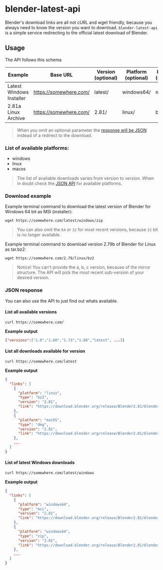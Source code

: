 # blender-latest-api
Blender's download links are all not cURL and wget friendly, because you always need to know the version you want to download.
`blender-latest-api` is a simple service redirecting to the official latest download of Blender.

## Usage
The API follows this schema

| Example                  | Base URL               | Version (optional) | Platform (optional) | File type (optional) |
|--------------------------|------------------------|--------------------|---------------------|----------------------|
| Latest Windows Installer | https://somewhere.com/ | latest/            | windows64/          | msi                  |
| 2.81a Linux Archive      | https://somewhere.com/ | 2.81/              | linux/              | bz2                  |

> When you omit an optional parameter the [response will be JSON](#json-response) instead of a redirect to the download.

### List of available platforms:
* windows
* linux
* macos

> The list of available downloads varies from version to version. When in doubt check the [JSON API](#json-response) for available platforms.

### Download example

Example terminal command to download the latest version of Blender for Windows 64 bit as MSI (installer):
```
wget https://somewhere.com/latest/windows/zip
```
> You can also omit the `64` or `32` for most recent versions, because `32` bit is no longer available.

Example terminal command to download version 2.79b of Blender for Linux as tar.bz2:
```
wget https://somewhere.com/2.79/linux/bz2
```

> Notice! You can't provide the a, b, c version, because of the mirror structure. The API will pick the most recent sub-version of your desired version.

### JSON response
You can also use the API to just find out whats available.

#### List all available versions
```
curl https://somewhere.com/
```

**Example output**
```JSON
{"versions":["1.0","1.60","1.73","1.80","latest", ...]}
```

#### List all downloads available for version
```
curl https://somewhere.com/latest
```

**Example output**
```JSON
{
  "links": [
    {
      "platform": "linux",
      "type": "bz2",
      "version": "2.81",
      "link": "https://download.blender.org/release/Blender2.81/blender-2.81-linux-glibc217-x86_64.tar.bz2"
    },
    {
      "platform": "macOS",
      "type": "dmg",
      "version": "2.81",
      "link": "https://download.blender.org/release/Blender2.81/blender-2.81-macOS.dmg"
    },
    ...
  ]
}
```

#### List of latest Windows downloads
```
curl https://somewhere.com/latest/windows
```
**Example output**
```JSON
{
  "links": [
    {
      "platform": "windows64",
      "type": "msi",
      "version": "2.81",
      "link": "https://download.blender.org/release/Blender2.81/blender-2.81-windows64.msi"
    },
    {
      "platform": "windows64",
      "type": "zip",
      "version": "2.81",
      "link": "https://download.blender.org/release/Blender2.81/blender-2.81-windows64.zip"
    },
    ... 
  ]
}
```
